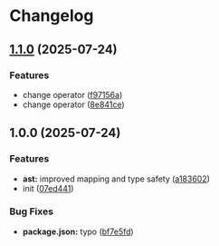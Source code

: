 # Changelog

## [1.1.0](https://github.com/OGS-GmbH/rsql/compare/v1.0.0...v1.1.0) (2025-07-24)


### Features

* change operator ([f97156a](https://github.com/OGS-GmbH/rsql/commit/f97156a57b8c74bd195f974da2718dc11a0267ba))
* change operator ([8e841ce](https://github.com/OGS-GmbH/rsql/commit/8e841ce7f8e8496275c131dad79c052c3fd8e65f))

## 1.0.0 (2025-07-24)


### Features

* **ast:** improved mapping and type safety ([a183602](https://github.com/OGS-GmbH/rsql/commit/a183602e9b4eecb84f0f3fa647576d6e1d27c687))
* init ([07ed441](https://github.com/OGS-GmbH/rsql/commit/07ed4417cbb0382fece41ba6db2b8707150504fd))


### Bug Fixes

* **package.json:** typo ([bf7e5fd](https://github.com/OGS-GmbH/rsql/commit/bf7e5fd8b731a52c473947ddf7d78b2d3b7f58d8))
